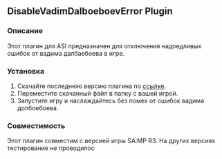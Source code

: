 ## DisableVadimDalboeboevError Plugin

### Описание
Этот плагин для ASI предназначен для отключения надоедливых ошибок от вадима далбаебоева в игре.

### Установка
1. Скачайте последнюю версию плагина по [ссылке](ссылка_на_скачивание).
2. Переместите скачанный файл в папку с вашей игрой.
3. Запустите игру и наслаждайтесь без помех от ошибок вадима долбоебоева.

### Совместимость
Этот плагин совместим с версией игры SA:MP R3. На других версиях тестирование не проводилос
